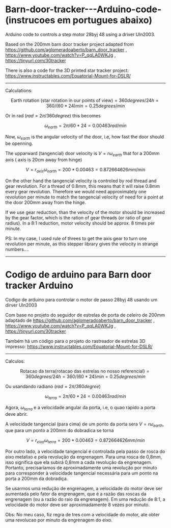 # Barn-door-tracker---Arduino-code-  (instrucoes em portugues abaixo)
Arduino code to controls a step motor 28byj 48 using a driver Uln2003. 

Based on the 200mm barn door tracker project adapted from    
https://github.com/aglomeradoaberto/barn_door_tracker ,  
https://www.youtube.com/watch?v=P_qqLA0WKJg , https://tinyurl.com/30tracker

There is also a code for the 3D printed star tracker project:  
https://www.instructables.com/Equatorial-Mount-for-DSLR/


___

Calculations:

$$ \text{Earth rotation (star rotation in our points of view)} = 360 degrees / 24 h  = 360 / (60*24) min = 0.25 degrees/min  $$

Or in rad ($rad = 2\pi/360 degree$) this becomes 

$$ \omega_{earth} = 2 \pi / 60*24 = 0.00463 rad /min $$

Now, $\omega_{earth}$ is the angular velocity of the door, i.e, how fast the door should be openning. 

The upparward (tangencial) door velocity is $V = r \omega_{earth}$ that for a 200mm axis ( axis is 20cm away from hinge)

$$ V = r_{axis} \omega_{earth} = 200*0.00463 = 0.872664626 mm/min $$

On the other hand the tangencial velocity is controled by rod thread and gear revolution. For a thread of 0.8mm, this means that it will raise 0.8mm every gear revolution.
Therefore we would need approximately one revolution per minute to match the tangencial velocity of need for a point at the door 200mm away from the hinge.

If we use gear reduction, than the velocity of the motor should be increased by the gear factor, which is the ration of gear threads (or ratio of gear radius).
In a  8:1 reduction, motor velocity should be approx. 8 times per minute.

PS: In my case, I used rule of threes to get the axis gear to turn one revolution per minute, as this stepper library gives the velocity in strange numbers....

---
# Codigo de arduino para Barn door tracker Arduino
Codigo de arduino para controlar o motor de passo 28byj 48 usando um dirver Uln2003

Com base no projeto do seguidor de estrelas de porta de celeiro de 200mm adaptado de
https://github.com/aglomeradoaberto/barn_door_tracker , https://www.youtube.com/watch?v=P_qqLA0WKJg , https://tinyurl.com/30tracker

Também há um código para o projeto do rastreador de estrelas 3D impresso:
https://www.instructables.com/Equatorial-Mount-for-DSLR/


___

Calculos:

$$ \text{Rotacao da terra(rotacao das estrelas no nosso referencial)} = 360 degrees / 24 h   = 360 / (60*24) min = 0.25 degrees/min  $$

Ou usandando radiano ($rad = 2\pi/360 degree$) 

$$ \omega_{terra} = 2 \pi / 60*24 = 0.00463 rad /min $$

Agora, $\omega_{terra}$ e a velocidade angular da porta, i.e, o quao rapido a porta deve abrir. 

A velocidade tangencial (para cima) de um ponto da porta sera $V = r \omega_{earth}$, que para um ponto a 200mm do dobradica se torna

$$ V = r_{eixo} \omega_{terra} = 200*0.00463 = 0.872664626 mm/min $$

Por outro lado, a velocidade tangencial é controlada pela passo de rosca do eixo metalixo e pela revolução da engrenagem. Para uma rosca de 0,8mm, isso significa que ela subirá 0,8mm a cada revolução da engrenagem.
Portanto, precisaríamos de aproximadamente uma revolução por minuto para corresponder à velocidade tangencial necessária para um ponto na porta a 200mm da dobradiça.

Se usarmos uma redução de engrenagem, a velocidade do motor deve ser aumentada pelo fator da engrenagem, que é a razão das roscas da engrenagem (ou a razão do raio da engrenagem).
Em uma redução de 8:1, a velocidade do motor deve ser aproximadamente 8 vezes por minuto.

Obs: No meu caso, fiz regra de tres com a velocidade do motor, ate obter uma revolucao por minuto da engrenagem do eixo.









  
